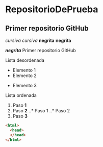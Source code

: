 # RepositorioDePrueba
## Primer repositorio GitHub
*cursiva* _cursiva_
**negrita** __negrita__

_**negrita**_
Primer repositorio GitHub

Lista desordenada
+ Elemento 1
+ Elemento 2
* Elemento 3

Lista ordenada
1. Paso **1**
2. Paso **2**
..* Paso 1
..* Paso 2
3. Paso **3**

```html
<html>
  <head>
  </head>
</html>
